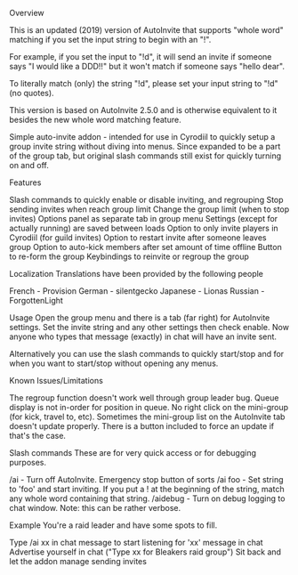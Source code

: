 Overview

This is an updated (2019) version of AutoInvite that supports "whole word" matching if you set the input string to begin with an "!".

For example, if you set the input to "!d", it will send an invite if someone says "I would like a DDD!!" but it won't match if someone says "hello dear".

To literally match (only) the string "!d", please set your input string to "\!d" (no quotes).

This version is based on AutoInvite 2.5.0 and is otherwise equivalent to it besides the new whole word matching feature.

Simple auto-invite addon - intended for use in Cyrodiil to quickly setup a group invite string without diving into menus. Since expanded to be a part of the group tab, but original slash commands still exist for quickly turning on and off.

Features

Slash commands to quickly enable or disable inviting, and regrouping
Stop sending invites when reach group limit
Change the group limit (when to stop invites)
Options panel as separate tab in group menu
Settings (except for actually running) are saved between loads
Option to only invite players in Cyrodiil (for guild invites)
Option to restart invite after someone leaves group
Option to auto-kick members after set amount of time offline
Button to re-form the group
Keybindings to reinvite or regroup the group


Localization
Translations have been provided by the following people

French - Provision
German - silentgecko
Japanese - Lionas
Russian - ForgottenLight


Usage
Open the group menu and there is a tab (far right) for AutoInvite settings. Set the invite string and any other settings then check enable. Now anyone who types that message (exactly) in chat will have an invite sent.

Alternatively you can use the slash commands to quickly start/stop and for when you want to start/stop without opening any menus.

Known Issues/Limitations

The regroup function doesn't work well through group leader bug.
Queue display is not in-order for position in queue.
No right click on the mini-group (for kick, travel to, etc).
Sometimes the mini-group list on the AutoInvite tab doesn't update properly. There is a button included to force an update if that's the case.


Slash commands
These are for very quick access or for debugging purposes.

/ai - Turn off AutoInvite. Emergency stop button of sorts
/ai foo - Set string to 'foo' and start inviting. If you put a ! at the beginning of the string, match any whole word containing that string.
/aidebug - Turn on debug logging to chat window. Note: this can be rather verbose.


Example
You're a raid leader and have some spots to fill.

Type /ai xx in chat message to start listening for 'xx' message in chat
Advertise yourself in chat ("Type xx for Bleakers raid group")
Sit back and let the addon manage sending invites